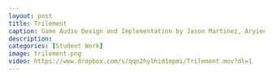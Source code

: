 ```yaml
---
layout: post
title: Trilement
caption: Game Audio Design and Implementation by Jason Martinez, Aryien Shapiro, Sam Bussard
description: 
categories: [Student Work]
image: trilement.png
video: https://www.dropbox.com/s/qqo2hylhid1mpmi/Trilement.mov?dl=1
---
```


